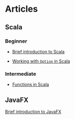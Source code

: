 # Articles

## Scala

### Beginner

* [Brief introduction to Scala](/brief-intro-to-scala/brief-intro-to-scala.md)

* [Working with `Option` in Scala](/working-with-option/working-with-option.md)

### Intermediate

* [Functions in Scala](/functions-in-scala/functions-in-scala.md)


## JavaFX

[Brief introduction to JavaFX](/brief-introduction-to-javafx/brief-introduction-to-javafx.md)